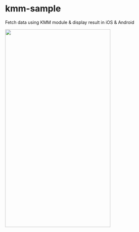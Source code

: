 # kmm-sample
Fetch data using KMM module &amp; display result in iOS &amp; Android

<img src="https://media1.giphy.com/media/YIhepiK14efOekcHRu/giphy.gif?cid=790b7611fed92bd89fd7caa940baabe61528897ac760ae77&rid=giphy.gif&ct=g" width="340" height="640" />

